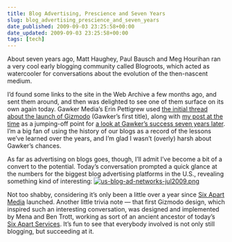 ```yaml
---
title: Blog Advertising, Prescience and Seven Years
slug: blog_advertising_prescience_and_seven_years
date_published: 2009-09-03 23:25:58+00:00
date_updated: 2009-09-03 23:25:58+00:00
tags: [tech]
---
```

About seven years ago, Matt Haughey, Paul Bausch and Meg Hourihan ran a very cool early blogging community called Blogroots, which acted as watercooler for conversations about the evolution of the then-nascent medium.

I’d found some links to the site in the Web Archive a few months ago, and sent them around, and then was delighted to see one of them surface on its own again today. Gawker Media’s Erin Pettigrew used [the initial thread about the launch of Gizmodo](http://web.archive.org/web/20021002042104/www.blogroots.com/comments.blog/129) (Gawker’s first title), along with [my post at the time](/2002/08/gizmodo-launche.html) as a jumping-off point for [a look at Gawker’s success seven years later](http://advertising.gawker.com/5351013/then-and-now-seven-years-of-blogging-as-business). I’m a big fan of using the history of our blogs as a record of the lessons we’ve learned over the years, and I’m glad I wasn’t (overly) harsh about Gawker’s chances.

As far as advertising on blogs goes, though, I’ll admit I’ve become a bit of a convert to the potential. Today’s conversation prompted a quick glance at the numbers for the biggest blog advertising platforms in the U.S., revealing something kind of interesting:
[![us-blog-ad-networks-jul2009.png](/assets_c/2009/09/us-blog-ad-networks-jul2009-thumb-400x333-200.png)](/assets_c/2009/09/us-blog-ad-networks-jul2009-200.html)

Not too shabby, considering it’s only been a little over a year since [Six Apart Media](http://www.sixapart.com/advertising) launched. Another little trivia note — that first Gizmodo design, which inspired such an interesting conversation, was designed and implemented by Mena and Ben Trott, working as sort of an ancient ancestor of today’s [Six Apart Services](http://www.sixapart.com/services/). It’s fun to see that everybody involved is not only still blogging, but succeeding at it.
